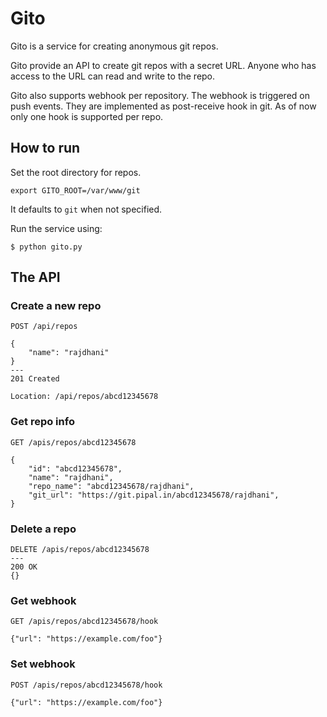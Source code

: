 # Gito

Gito is a service for creating anonymous git repos.

Gito provide an API to create git repos with a secret URL. Anyone
who has access to the URL can read and write to the repo.

Gito also supports webhook per repository. The webhook is triggered on push events. They are implemented as post-receive hook in git. As of now only one hook is supported per repo.

## How to run

Set the root directory for repos.

```
export GITO_ROOT=/var/www/git
```

It defaults to `git` when not specified.

Run the service using:

```
$ python gito.py
```

## The API

### Create a new repo

```
POST /api/repos

{
    "name": "rajdhani"
}
---
201 Created

Location: /api/repos/abcd12345678
```

### Get repo info

```
GET /apis/repos/abcd12345678

{
    "id": "abcd12345678",
    "name": "rajdhani",
    "repo_name": "abcd12345678/rajdhani",
    "git_url": "https://git.pipal.in/abcd12345678/rajdhani",
}
```

### Delete a repo

```
DELETE /apis/repos/abcd12345678
---
200 OK
{}
```

### Get webhook

```
GET /apis/repos/abcd12345678/hook

{"url": "https://example.com/foo"}
```

### Set webhook

```
POST /apis/repos/abcd12345678/hook

{"url": "https://example.com/foo"}
```
